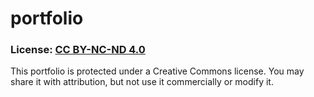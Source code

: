 # portfolio



### License: [CC BY-NC-ND 4.0](https://creativecommons.org/licenses/by-nc-nd/4.0/legalcode)
This portfolio is protected under a Creative Commons license. You may share it with attribution, but not use it commercially or modify it.
